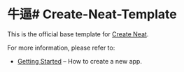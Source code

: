# 牛逼# Create-Neat-Template

This is the official base template for [Create Neat](https://github.com/xun082/react-cli).

For more information, please refer to:

- [Getting Started](https://github.com/xun082/react-cli) – How to create a new app.
